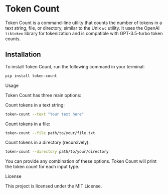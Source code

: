 # Token Count

Token Count is a command-line utility that counts the number of tokens in a text string, file, or directory, similar to the Unix `wc` utility. It uses the OpenAI `tiktoken` library for tokenization and is compatible with GPT-3.5-turbo token counts.

## Installation

To install Token Count, run the following command in your terminal:

```bash
pip install token-count
```

Usage

Token Count has three main options:

Count tokens in a text string:
```bash
token-count --text "Your text here"
```
Count tokens in a file:
```bash
token-count --file path/to/your/file.txt
```

Count tokens in a directory (recursively):
```bash
token-count --directory path/to/your/directory
```

You can provide any combination of these options. Token Count will print the token count for each input type.

License

This project is licensed under the MIT License.